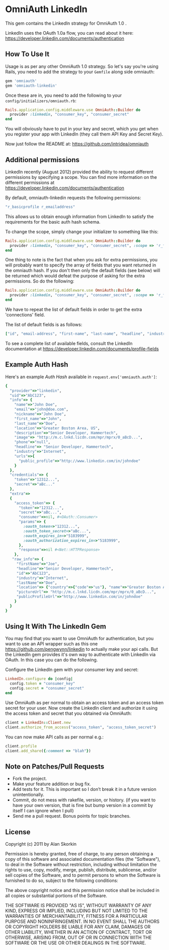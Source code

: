 # OmniAuth LinkedIn

This gem contains the LinkedIn strategy for OmniAuth 1.0 .

LinkedIn uses the OAuth 1.0a flow, you can read about it here: https://developer.linkedin.com/documents/authentication

## How To Use It

Usage is as per any other OmniAuth 1.0 strategy. So let's say you're using Rails, you need to add the strategy to your `Gemfile` along side omniauth:

```ruby
gem 'omniauth'
gem 'omniauth-linkedin'
```

Once these are in, you need to add the following to your `config/initializers/omniauth.rb`:

```ruby
Rails.application.config.middleware.use OmniAuth::Builder do
  provider :linkedin, "consumer_key", "consumer_secret"
end
```

You will obviously have to put in your key and secret, which you get when you register your app with LinkedIn (they call them API Key and Secret Key).

Now just follow the README at: https://github.com/intridea/omniauth

## Additional permissions

LinkedIn recently (August 2012) provided the ability to request different permissions by specifying a scope. You can find more information on the different permissions at https://developer.linkedin.com/documents/authentication

By default, omniauth-linkedin requests the following permissions:

```ruby
"r_basicprofile r_emailaddress"
```

This allows us to obtain enough information from LinkedIn to satisfy the requirements for the basic auth hash schema.

To change the scope, simply change your initializer to something like this:

```ruby
Rails.application.config.middleware.use OmniAuth::Builder do
  provider :linkedin, "consumer_key", "consumer_secret", :scope => 'r_fullprofile r_emailaddress r_network'
end
```

One thing to note is the fact that when you ask for extra permissions, you will probably want to specify the array of fields that you want returned in the omniauth hash. If you don't then only the default fields (see below) will be returned which would defeat the purpose of asking for the extra permissions. So do the following:

```ruby
Rails.application.config.middleware.use OmniAuth::Builder do
  provider :linkedin, "consumer_key", "consumer_secret", :scope => 'r_fullprofile r_emailaddress r_network', :fields => ["id", "email-address", "first-name", "last-name", "headline", "industry", "picture-url", "public-profile-url", "location", "connections"]
end
```

We have to repeat the list of default fields in order to get the extra 'connections' field.

The list of default fields is as follows:

```ruby
["id", "email-address", "first-name", "last-name", "headline", "industry", "picture-url", "public-profile-url", "location"]
```

To see a complete list of available fields, consult the LinkedIn documentation at https://developer.linkedin.com/documents/profile-fields

## Example Auth Hash

Here's an example *Auth Hash* available in `request.env['omniauth.auth']`:

```ruby
{
  "provider"=>"linkedin",
  "uid"=>"AbC123",
  "info"=> {
    "name"=>"John Doe",
    "email"=>"john@doe.com",
    "nickname"=>"John Doe",
    "first_name"=>"John",
    "last_name"=>"Doe",
    "location"=>"Greater Boston Area, US",
    "description"=>"Senior Developer, Hammertech",
    "image"=> "http://m.c.lnkd.licdn.com/mpr/mprx/0_aBcD...",
    "phone"=>"null",
    "headline"=> "Senior Developer, Hammertech",
    "industry"=>"Internet",
    "urls"=>{
      "public_profile"=>"http://www.linkedin.com/in/johndoe"
    }
  },
  "credentials"=> {
    "token"=>"12312...",
    "secret"=>"aBc..."
  },
  "extra"=>
  {
    "access_token"=> {
      "token"=>"12312...",
      "secret"=>"aBc...",
      "consumer"=>nil, #<OAuth::Consumer>
      "params"=> {
        :oauth_token=>"12312...",
        :oauth_token_secret=>"aBc...",
        :oauth_expires_in=>"5183999",
        :oauth_authorization_expires_in=>"5183999",
      },
      "response"=>nil #<Net::HTTPResponse>
    },
   "raw_info"=> {
     "firstName"=>"Joe",
     "headline"=>"Senior Developer, Hammertech",
     "id"=>"AbC123",
     "industry"=>"Internet",
     "lastName"=>"Doe",
     "location"=> {"country"=>{"code"=>"us"}, "name"=>"Greater Boston Area"},
     "pictureUrl"=> "http://m.c.lnkd.licdn.com/mpr/mprx/0_aBcD...",
     "publicProfileUrl"=>"http://www.linkedin.com/in/johndoe"
    }
  }
}
```

## Using It With The LinkedIn Gem

You may find that you want to use OmniAuth for authentication, but you want to use an API wrapper such as this one https://github.com/pengwynn/linkedin to actually make your api calls. But the LinkedIn gem provides it's own way to authenticate with LinkedIn via OAuth. In this case you can do the following.

Configure the LinkedIn gem with your consumer key and secret:

```ruby
LinkedIn.configure do |config|
  config.token = "consumer_key"
  config.secret = "consumer_secret"
end
```

Use OmniAuth as per normal to obtain an access token and an access token secret for your user. Now create the LinkedIn client and authorize it using the access token and secret that you obtained via OmniAuth:

```ruby
client = LinkedIn::Client.new
client.authorize_from_access("access_token", "access_token_secret")
```

You can now make API calls as per normal e.g.:

```ruby
client.profile
client.add_share({:comment => "blah"})
```

## Note on Patches/Pull Requests

- Fork the project.
- Make your feature addition or bug fix.
- Add tests for it. This is important so I don’t break it in a future version unintentionally.
- Commit, do not mess with rakefile, version, or history. (if you want to have your own version, that is fine but bump version in a commit by itself I can ignore when I pull)
- Send me a pull request. Bonus points for topic branches.

## License

Copyright (c) 2011 by Alan Skorkin

Permission is hereby granted, free of charge, to any person obtaining a copy of this software and associated documentation files (the "Software"), to deal in the Software without restriction, including without limitation the rights to use, copy, modify, merge, publish, distribute, sublicense, and/or sell copies of the Software, and to permit persons to whom the Software is furnished to do so, subject to the following conditions:

The above copyright notice and this permission notice shall be included in all copies or substantial portions of the Software.

THE SOFTWARE IS PROVIDED "AS IS", WITHOUT WARRANTY OF ANY KIND, EXPRESS OR IMPLIED, INCLUDING BUT NOT LIMITED TO THE WARRANTIES OF MERCHANTABILITY, FITNESS FOR A PARTICULAR PURPOSE AND NONINFRINGEMENT. IN NO EVENT SHALL THE AUTHORS OR COPYRIGHT HOLDERS BE LIABLE FOR ANY CLAIM, DAMAGES OR OTHER LIABILITY, WHETHER IN AN ACTION OF CONTRACT, TORT OR OTHERWISE, ARISING FROM, OUT OF OR IN CONNECTION WITH THE SOFTWARE OR THE USE OR OTHER DEALINGS IN THE SOFTWARE.

